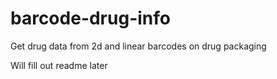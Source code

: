 # barcode-drug-info
Get drug data from 2d and linear barcodes on drug packaging 

Will fill out readme later
